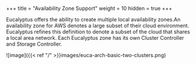 +++
title = "Availability Zone Support"
weight = 10
hidden = true
+++

Eucalyptus offers the ability to create multiple local availability zones.An availability zone for AWS denotes a large subset of their cloud environment. Eucalyptus refines this definition to denote a subset of the cloud that shares a local area network. Each Eucalyptus zone has its own Cluster Controller and Storage Controller. 


![image]({{< ref "/" >}}images/euca-arch-basic-two-clusters.png)
